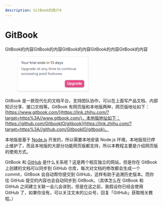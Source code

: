 ```yaml
---
description: GitBook的简介9
---
```


# GitBook

GitBook的内容GitBook的内容GitBook的内容GitBook的内容GitBook的内容

<figure><img src=".gitbook/assets/image.png" alt=""><figcaption></figcaption></figure>

GitBook 是一款现代化的文档平台，支持团队协作，可以在上面写产品文档、内部知识分享、接口文档等。GitBook 有网页版和本地版两种，网页版地址如下：[https://www.gitbook.com/](https://link.zhihu.com/?target=https%3A//www.gitbook.com/)，本地版地址如下：[https://github.com/GitbookIO/gitbook](https://link.zhihu.com/?target=https%3A//github.com/GitbookIO/gitbook)。

本地版是基于 [Node.js](https://zhida.zhihu.com/search?content_id=164398827\&content_type=Article\&match_order=1\&q=Node.js\&zd_token=eyJhbGciOiJIUzI1NiIsInR5cCI6IkpXVCJ9.eyJpc3MiOiJ6aGlkYV9zZXJ2ZXIiLCJleHAiOjE3NTM5MjgyNjgsInEiOiJOb2RlLmpzIiwiemhpZGFfc291cmNlIjoiZW50aXR5IiwiY29udGVudF9pZCI6MTY0Mzk4ODI3LCJjb250ZW50X3R5cGUiOiJBcnRpY2xlIiwibWF0Y2hfb3JkZXIiOjEsInpkX3Rva2VuIjpudWxsfQ.dJgHnZgalS6wWKLUzMGBr-VafgCBq2OJ5sfS5AwtF1M\&zhida_source=entity) 开发的，所以需要本地安装 Node.js 环境，本地版现已停止维护了，而且本地版的大部分功能网页版都支持，所以本教程主要是介绍网页版的使用方式。

GitBook 和 [GitHub](https://zhida.zhihu.com/search?content_id=164398827\&content_type=Article\&match_order=1\&q=GitHub\&zd_token=eyJhbGciOiJIUzI1NiIsInR5cCI6IkpXVCJ9.eyJpc3MiOiJ6aGlkYV9zZXJ2ZXIiLCJleHAiOjE3NTM5MjgyNjgsInEiOiJHaXRIdWIiLCJ6aGlkYV9zb3VyY2UiOiJlbnRpdHkiLCJjb250ZW50X2lkIjoxNjQzOTg4MjcsImNvbnRlbnRfdHlwZSI6IkFydGljbGUiLCJtYXRjaF9vcmRlciI6MSwiemRfdG9rZW4iOm51bGx9.YYqNYZwhxroOT2qxvyBeRWE0m119itWgUdntufYMc1U\&zhida_source=entity) 是什么关系呢？这是两个相互独立的网站，但是你在 GitBook 上创建的文档可以同步到 GitHub 仓库，每次对文档的修改都会生成一个 commit，GitBook 会自动帮你提交到 GitHub，这样有助于追溯历史版本。而你往 GitHub 提交的内容也会自动同步到 GitBook。（具体怎么在 GitBook 和 GitHub 之间建立关联一会儿会讲到，但是在这之前，我假设你已经会使用 GitHub 了，如果你没有，可以关注文末的公众号，回复「GitHub」获取相关教程。）
